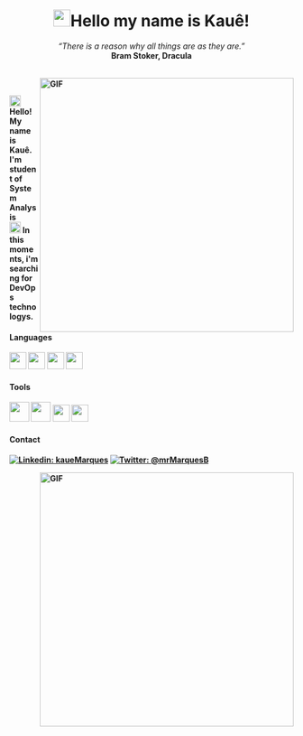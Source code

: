 <h1 align="center"><img src="./hi.gif" width="30px">Hello my name is Kauê!</h1>

<p align="center">
  <i>“There is a reason why all things are as they are.”</i>
  <br/>
  <b>Bram Stoker, Dracula<b/>
</p>
  
  <br/>
<img align="right" width="450px" alt="GIF" src="https://64.media.tumblr.com/a109875c6281839b8d84873373be8fcd/tumblr_mx8rz8f0ZX1qzh636o9_500.gif"/>
<br>

<p>
<img width="20" src="https://emojipedia-us.s3.dualstack.us-west-1.amazonaws.com/thumbs/120/emojidex/112/male-technologist-type-5_1f468-1f3fe-200d-1f4bb.png"/>
Hello! My name is Kauê. I'm student of System Analysis<br>
<img width="20" src="https://emojipedia-us.s3.dualstack.us-west-1.amazonaws.com/thumbs/120/facebook/230/books_1f4da.png"/>
  In this moments, i'm searching for DevOps technologys.
</p>

<h4><b>Languages</b></h4>  
<code><img height="30" src="https://www.iconfinder.com/data/icons/logos-and-brands-adobe/512/267_Python-512.png"></code>
<code><img height="30" src="https://cdn.icon-icons.com/icons2/2108/PNG/512/javascript_icon_130900.png"></code>
<code><img height="30" src="https://www.flaticon.com/svg/static/icons/svg/226/226777.svg"></code>
<code><img height="30" src="https://icon-library.com/images/bash-icon/bash-icon-21.jpg"></code>
<br>

<h4><b>Tools</b></h4> 
<code><img height="35" src="https://upload.wikimedia.org/wikipedia/commons/thumb/3/35/Tux.svg/1200px-Tux.svg.png"></code>
<code><img height="35" src="https://www.docker.com/sites/default/files/d8/styles/role_icon/public/2019-07/Moby-logo.png"></code>
<code><img height="30" src="https://img.icons8.com/color/452/amazon-web-services.png"></code>
<code><img height="30" src="https://www.terraform.io/assets/images/og-image-8b3e4f7d.png"></code>

<h4><b>Contact</b></h4>

[![Linkedin: kaueMarques](https://img.shields.io/badge/-kaueMarques-blue?style=flat-square&logo=Linkedin&logoColor=white&link=https://www.linkedin.com/in/kauemb/)](https://www.linkedin.com/in/kauemb/)
[![Twitter: @mrMarquesB](https://img.shields.io/badge/-@mrMarquesB-blue?style=flat-square&logo=Twitter&logoColor=white&link=https://twitter.com/mrMarquesB)](https://twitter.com/mrMarquesB)


<img align="right" width="450px" alt="GIF" src="https://github-readme-stats.vercel.app/api?username=kaueMarques&show_icons=true&theme=darcula"/>

